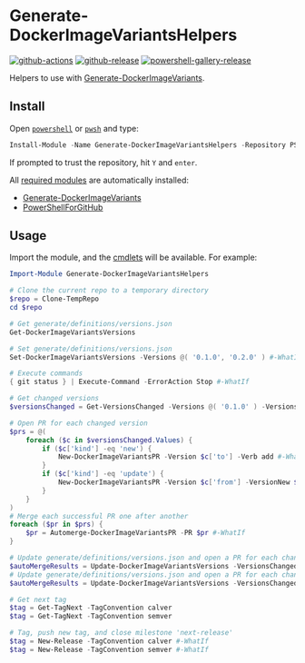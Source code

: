 # Generate-DockerImageVariantsHelpers

[![github-actions](https://github.com/theohbrothers/Generate-DockerImageVariantsHelpers/workflows/ci-master-pr/badge.svg)](https://github.com/theohbrothers/Generate-DockerImageVariantsHelpers/actions)
[![github-release](https://img.shields.io/github/v/release/theohbrothers/Generate-DockerImageVariantsHelpers?style=flat-square)](https://github.com/theohbrothers/Generate-DockerImageVariantsHelpers/releases/)
[![powershell-gallery-release](https://img.shields.io/powershellgallery/v/Generate-DockerImageVariantsHelpers?logo=powershell&logoColor=white&label=PSGallery&labelColor=&style=flat-square)](https://www.powershellgallery.com/packages/Generate-DockerImageVariantsHelpers/)

Helpers to use with [Generate-DockerImageVariants](https://github.com/theohbrothers/Generate-DockerImageVariants).

## Install

Open [`powershell`](https://docs.microsoft.com/en-us/powershell/scripting/windows-powershell/install/installing-windows-powershell?view=powershell-5.1) or [`pwsh`](https://github.com/powershell/powershell#-powershell) and type:

```powershell
Install-Module -Name Generate-DockerImageVariantsHelpers -Repository PSGallery -Scope CurrentUser -Verbose
```

If prompted to trust the repository, hit `Y` and `enter`.

All [required modules](src/Generate-DockerImageVariantsHelpers/Generate-DockerImageVariantsHelpers.psd1) are automatically installed:

- [Generate-DockerImageVariants](https://www.powershellgallery.com/packages/Generate-DockerImageVariants/)
- [PowerShellForGitHub](https://www.powershellgallery.com/packages/PowerShellForGitHub)

## Usage

Import the module, and the [cmdlets](src/Generate-DockerImageVariantsHelpers/public) will be available. For example:

```powershell
Import-Module Generate-DockerImageVariantsHelpers

# Clone the current repo to a temporary directory
$repo = Clone-TempRepo
cd $repo

# Get generate/definitions/versions.json
Get-DockerImageVariantsVersions

# Set generate/definitions/versions.json
Set-DockerImageVariantsVersions -Versions @( '0.1.0', '0.2.0' ) #-WhatIf

# Execute commands
{ git status } | Execute-Command -ErrorAction Stop #-WhatIf

# Get changed versions
$versionsChanged = Get-VersionsChanged -Versions @( '0.1.0' ) -VersionsNew @( '0.1.1', '0.2.0' ) -AsObject

# Open PR for each changed version
$prs = @(
    foreach ($c in $versionsChanged.Values) {
        if ($c['kind'] -eq 'new') {
            New-DockerImageVariantsPR -Version $c['to'] -Verb add #-WhatIf
        }
        if ($c['kind'] -eq 'update') {
            New-DockerImageVariantsPR -Version $c['from'] -VersionNew $c['to'] -Verb update #-WhatIf
        }
    }
)
# Merge each successful PR one after another
foreach ($pr in $prs) {
    $pr = Automerge-DockerImageVariantsPR -PR $pr #-WhatIf
}

# Update generate/definitions/versions.json and open a PR for each changed version, and merge successful PRs one after another (to prevent merge conflicts)
$autoMergeResults = Update-DockerImageVariantsVersions -VersionsChanged $versionsChanged -PR -AutoMergeQueue #-WhatIf
# Update generate/definitions/versions.json and open a PR for each changed version, and merge successful PRs one after another (to prevent merge conflicts), and finally create a tagged release and closing milestone
$autoMergeResults = Update-DockerImageVariantsVersions -VersionsChanged $versionsChanged -PR -AutoMergeQueue -AutoRelease #-WhatIf

# Get next tag
$tag = Get-TagNext -TagConvention calver
$tag = Get-TagNext -TagConvention semver

# Tag, push new tag, and close milestone 'next-release'
$tag = New-Release -TagConvention calver #-WhatIf
$tag = New-Release -TagConvention semver #-WhatIf
```
